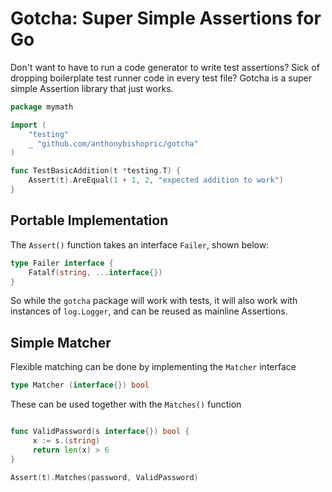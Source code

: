 # Gotcha: Super Simple Assertions for Go

Don't want to have to run a code generator to write test assertions? Sick of dropping boilerplate test runner code in every test file? Gotcha is a super simple Assertion library that just works.

```go
package mymath

import (
	"testing"
	_ "github.com/anthonybishopric/gotcha"
)

func TestBasicAddition(t *testing.T) {
	Assert(t).AreEqual(1 + 1, 2, "expected addition to work")
}

```

## Portable Implementation

The `Assert()` function takes an interface `Failer`, shown below:

```go
type Failer interface {
	Fatalf(string, ...interface{})
}

```
So while the `gotcha` package will work with tests, it will also work with instances of `log.Logger`, and can be reused as mainline Assertions.

## Simple Matcher

Flexible matching can be done by implementing the `Matcher` interface

```go
type Matcher (interface{}) bool
```

These can be used together with the `Matches()` function

```go

func ValidPassword(s interface{}) bool {
	 x := s.(string)
	 return len(x) > 6
}

Assert(t).Matches(password, ValidPassword)
```

